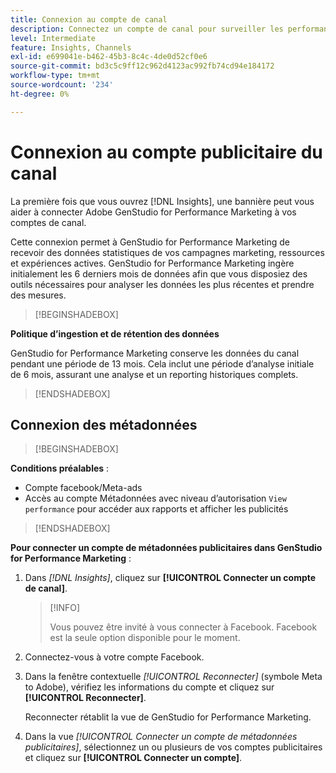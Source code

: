 ```yaml
---
title: Connexion au compte de canal
description: Connectez un compte de canal pour surveiller les performances de vos campagnes marketing Adobe GenStudio for Performance Marketing et de vos ressources.
level: Intermediate
feature: Insights, Channels
exl-id: e699041e-b462-45b3-8c4c-4de0d52cf0e6
source-git-commit: bd3c5c9ff12c962d4123ac992fb74cd94e184172
workflow-type: tm+mt
source-wordcount: '234'
ht-degree: 0%

---
```


# Connexion au compte publicitaire du canal

La première fois que vous ouvrez [!DNL Insights], une bannière peut vous aider à connecter Adobe GenStudio for Performance Marketing à vos comptes de canal.

Cette connexion permet à GenStudio for Performance Marketing de recevoir des données statistiques de vos campagnes marketing, ressources et expériences actives. GenStudio for Performance Marketing ingère initialement les 6 derniers mois de données afin que vous disposiez des outils nécessaires pour analyser les données les plus récentes et prendre des mesures.

>[!BEGINSHADEBOX]

**Politique d’ingestion et de rétention des données**

GenStudio for Performance Marketing conserve les données du canal pendant une période de 13 mois. Cela inclut une période d’analyse initiale de 6 mois, assurant une analyse et un reporting historiques complets.

>[!ENDSHADEBOX]

## Connexion des métadonnées

>[!BEGINSHADEBOX]

**Conditions préalables** :

- Compte facebook/Meta-ads
- Accès au compte Métadonnées avec niveau d’autorisation `View performance` pour accéder aux rapports et afficher les publicités

>[!ENDSHADEBOX]

**Pour connecter un compte de métadonnées publicitaires dans GenStudio for Performance Marketing** :

1. Dans _[!DNL Insights]_, cliquez sur **[!UICONTROL Connecter un compte de canal]**.

   >[!INFO]
   >
   >Vous pouvez être invité à vous connecter à Facebook. Facebook est la seule option disponible pour le moment.

1. Connectez-vous à votre compte Facebook.

1. Dans la fenêtre contextuelle _[!UICONTROL Reconnecter]_ (symbole Meta to Adobe), vérifiez les informations du compte et cliquez sur **[!UICONTROL Reconnecter]**.

   Reconnecter rétablit la vue de GenStudio for Performance Marketing.

1. Dans la vue _[!UICONTROL Connecter un compte de métadonnées publicitaires]_, sélectionnez un ou plusieurs de vos comptes publicitaires et cliquez sur **[!UICONTROL Connecter un compte]**.
<!--
>[!INFO]
>
>You may receive an error if you previously enrolled the channel account with GenStudio for Performance Marketing.

The new user experience shows a banner to connect an account. There is not option to connect yet after you have one connection.
-->
